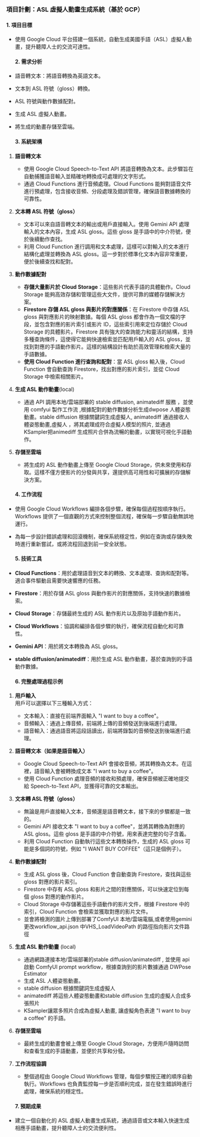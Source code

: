 ### **項目計劃：ASL 虛擬人動畫生成系統（基於 GCP）**

#### **1\. 項目目標**

* 使用 Google Cloud 平台搭建一個系統，自動生成美國手語（ASL）虛擬人動畫，提升聽障人士的交流可達性。

  #### **2\. 需求分析**

* 語音轉文本：將語音轉換為英語文本。  
* 文本到 ASL 符號（gloss）轉換。  
* ASL 符號與動作數據配對。  
* 生成 ASL 虛擬人動畫。  
* 將生成的動畫存儲至雲端。

  #### **3\. 系統架構**

1. **語音轉文本**  
   * 使用 Google Cloud Speech-to-Text API 將語音轉換為文本。此步驟旨在自動捕獲語音輸入並精確地轉換成可處理的文字形式。  
   * 通過 Cloud Functions 進行音頻處理。Cloud Functions 能夠對語音文件進行預處理，包含接收音頻、分段處理及錯誤管理，確保語音數據轉換的可靠性。  
2. **文本轉 ASL 符號（gloss）**  
   * 文本可以來自語音轉文本的輸出或用戶直接輸入。使用 Gemini API 處理輸入的文本內容，生成 ASL gloss。這些 gloss 是手語中的中介符號，便於後續動作查找。  
   * 利用 Cloud Function 進行調用和文本處理，這樣可以對輸入的文本進行結構化處理並轉換為 ASL gloss。這一步對於標準化文本內容非常重要，便於後續查找和配對。  
3. **動作數據配對**  
   * **存儲大量影片於 Cloud Storage**：這些影片代表手語的具體動作。Cloud Storage 能夠高效存儲和管理這些大文件，提供可靠的媒體存儲解決方案。  
   * **Firestore 存儲 ASL gloss 與影片的對應關係**：在 Firestore 中存儲 ASL gloss 與對應影片的映射數據。每個 ASL gloss 都會作為一個文檔的字段，並包含對應的影片索引或影片 ID，這些索引用來定位存儲於 Cloud Storage 的具體影片。Firestore 具有強大的查詢能力和靈活的結構，支持多種查詢條件，這使得它能夠快速檢索並匹配用戶輸入的 ASL gloss，並找到對應的手語動作影片。這樣的結構設計有助於高效管理和檢索大量的手語數據。  
   * **使用 Cloud Function 進行查詢和配對**：當 ASL gloss 輸入後，Cloud Function 會自動查詢 Firestore，找出對應的影片索引，並從 Cloud Storage 中檢索相關影片。  
4. **生成 ASL 動作動畫**(local)  
   * 通過 API 調用本地/雲端部署的 stable diffusion,  animatediff 服務 ，並使用 comfyui 製作工作流  ,根據配對的動作數據分析生成dwpose 人體姿態動畫。stable diffusion 根據關鍵詞生成虛擬人, animatediff 通過接收人體姿態動畫,虛擬人 ，將其處理成符合虛擬人模型的照片, 並通過 KSampler把animediff 生成照片合併為流暢的動畫，以實現可視化手語動作。  
5. **存儲至雲端**  
   * 將生成的 ASL 動作動畫上傳至 Google Cloud Storage，供未來使用和存取。這樣不僅方便影片的分發與共享，還提供高可用性和可擴展的存儲解決方案。

   #### **4\. 工作流程**

* 使用 Google Cloud Workflows 編排各個步驟，確保每個過程按順序執行。Workflows 提供了一個直觀的方式來控制整個流程，確保每一步驟自動無誤地運行。  
* 為每一步設計錯誤處理和回滾機制，確保系統穩定性，例如在查詢或存儲失敗時進行重新嘗試，或將流程回退到前一安全狀態。

  #### **5\. 技術工具**

* **Cloud Functions**：用於處理語音到文本的轉換、文本處理、查詢和配對等。適合事件驅動且需要快速響應的任務。  
* **Firestore**：用於存儲 ASL gloss 與動作影片的對應關係，支持快速的數據檢索。  
* **Cloud Storage**：存儲最終生成的 ASL 動作影片以及原始手語動作影片。  
* **Cloud Workflows**：協調和編排各個步驟的執行，確保流程自動化和可靠性。  
* **Gemini API**：用於將文本轉換為 ASL gloss。  
* **stable diffusion/animatediff**：用於生成 ASL 動作動畫，基於查詢到的手語動作數據。

  #### **6\. 完整處理過程示例**

1. **用戶輸入**  
   用戶可以選擇以下三種輸入方式：  
   * 文本輸入：直接在前端界面輸入 "I want to buy a coffee"。  
   * 音頻輸入：通過上傳音頻，前端將上傳的音頻發送到後端進行處理。  
   * 語音輸入：通過語音將這段話讀出，前端將錄製的音頻發送到後端進行處理。  
2. **語音轉文本（如果是語音輸入）**  
   * Google Cloud Speech-to-Text API 會接收音頻，將其轉換為文本。在這裡，語音輸入會被轉換成文本 "I want to buy a coffee"。  
   * 使用 Cloud Function 處理音頻的接收和預處理，確保音頻被正確地提交給 Speech-to-Text API，並獲得可靠的文本輸出。  
3. **文本轉 ASL 符號（gloss）**  
   * 無論是用戶直接輸入文本，音頻還是語音轉文本，接下來的步驟都是一致的。  
   * Gemini API 接收文本 "I want to buy a coffee"，並將其轉換為對應的 ASL gloss。這些 gloss 是手語的中介符號，用來表達完整的句子含義。  
   * 利用 Cloud Function 自動執行這些文本轉換操作，生成的 ASL gloss 可能是多個詞的符號，例如 "I WANT BUY COFFEE"（這只是個例子）。  
4. **動作數據配對**  
   * 生成 ASL gloss 後，Cloud Function 會自動查詢 Firestore，查找與這些 gloss 對應的影片索引。  
   * Firestore 中存有 ASL gloss 和影片之間的對應關係，可以快速定位到每個 gloss 對應的動作影片。  
   * Cloud Storage 中存儲著這些手語動作的影片文件，根據 Firestore 中的索引，Cloud Function 會檢索並獲取對應的影片文件。  
   * 並會將檢測的圖片上傳到部署了ComfyUI 本地/雲端電腦,或者使用gemini更改workflow\_api.json 中VHS\_LoadVideoPath 的路徑指向影片文件路徑        
5. **生成 ASL 動作動畫**  (local)
   * 通過網路連接本地/雲端部署的stable diffusion/animatediff , 並使用 api 啟動 ComfyUI prompt workflow，根據查詢到的影片數據通過 DWPose Estimator  
   *  生成 ASL 人體姿態動畫。  
   * stable diffusion 根據關鍵詞生成虛擬人  
   * animatediff 將這些人體姿態動畫和stable diffusion 生成的虛擬人合成多張照片  
   * KSampler讓眾多照片合成為虛擬人動畫, 讓虛擬角色表達 "I want to buy a coffee" 的手語。  
6. **存儲至雲端**  
   * 最終生成的動畫會被上傳至 Google Cloud Storage，方便用戶隨時訪問和查看生成的手語動畫，並便於共享和分發。  
7. **工作流程協調**  
   * 整個過程由 Google Cloud Workflows 管理，每個步驟按正確的順序自動執行。Workflows 也負責監控每一步是否順利完成，並在發生錯誤時進行處理，確保系統的穩定性。

   #### **7\. 預期成果**

* 建立一個自動化的 ASL 虛擬人動畫生成系統，通過語音或文本輸入快速生成相應手語動畫，提升聽障人士的交流便利性。

